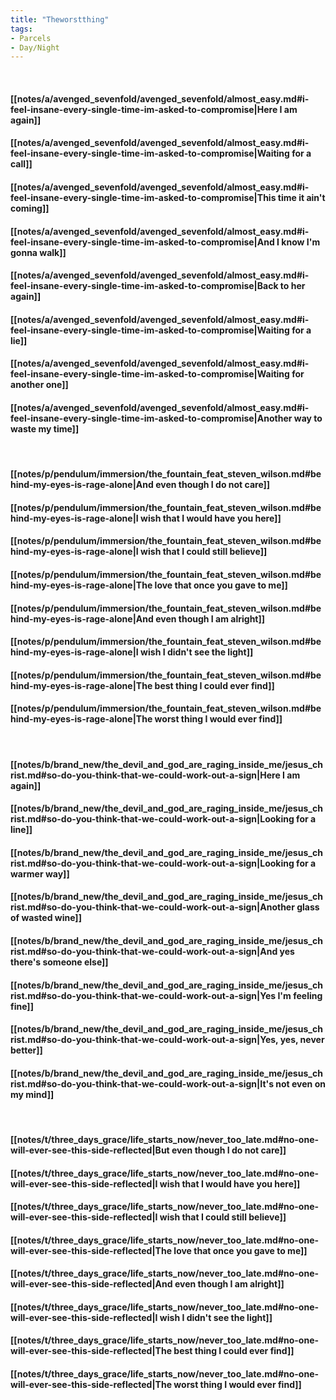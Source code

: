 ```yaml
---
title: "Theworstthing"
tags:
- Parcels
- Day∕Night
---
```

&nbsp;
#### [[notes/a/avenged_sevenfold/avenged_sevenfold/almost_easy.md#i-feel-insane-every-single-time-im-asked-to-compromise|Here I am again]]
#### [[notes/a/avenged_sevenfold/avenged_sevenfold/almost_easy.md#i-feel-insane-every-single-time-im-asked-to-compromise|Waiting for a call]]
#### [[notes/a/avenged_sevenfold/avenged_sevenfold/almost_easy.md#i-feel-insane-every-single-time-im-asked-to-compromise|This time it ain't coming]]
#### [[notes/a/avenged_sevenfold/avenged_sevenfold/almost_easy.md#i-feel-insane-every-single-time-im-asked-to-compromise|And I know I'm gonna walk]]
#### [[notes/a/avenged_sevenfold/avenged_sevenfold/almost_easy.md#i-feel-insane-every-single-time-im-asked-to-compromise|Back to her again]]
#### [[notes/a/avenged_sevenfold/avenged_sevenfold/almost_easy.md#i-feel-insane-every-single-time-im-asked-to-compromise|Waiting for a lie]]
#### [[notes/a/avenged_sevenfold/avenged_sevenfold/almost_easy.md#i-feel-insane-every-single-time-im-asked-to-compromise|Waiting for another one]]
#### [[notes/a/avenged_sevenfold/avenged_sevenfold/almost_easy.md#i-feel-insane-every-single-time-im-asked-to-compromise|Another way to waste my time]]
&nbsp;
#### [[notes/p/pendulum/immersion/the_fountain_feat_steven_wilson.md#behind-my-eyes-is-rage-alone|And even though I do not care]]
#### [[notes/p/pendulum/immersion/the_fountain_feat_steven_wilson.md#behind-my-eyes-is-rage-alone|I wish that I would have you here]]
#### [[notes/p/pendulum/immersion/the_fountain_feat_steven_wilson.md#behind-my-eyes-is-rage-alone|I wish that I could still believe]]
#### [[notes/p/pendulum/immersion/the_fountain_feat_steven_wilson.md#behind-my-eyes-is-rage-alone|The love that once you gave to me]]
#### [[notes/p/pendulum/immersion/the_fountain_feat_steven_wilson.md#behind-my-eyes-is-rage-alone|And even though I am alright]]
#### [[notes/p/pendulum/immersion/the_fountain_feat_steven_wilson.md#behind-my-eyes-is-rage-alone|I wish I didn't see the light]]
#### [[notes/p/pendulum/immersion/the_fountain_feat_steven_wilson.md#behind-my-eyes-is-rage-alone|The best thing I could ever find]]
#### [[notes/p/pendulum/immersion/the_fountain_feat_steven_wilson.md#behind-my-eyes-is-rage-alone|The worst thing I would ever find]]
&nbsp;
#### [[notes/b/brand_new/the_devil_and_god_are_raging_inside_me/jesus_christ.md#so-do-you-think-that-we-could-work-out-a-sign|Here I am again]]
#### [[notes/b/brand_new/the_devil_and_god_are_raging_inside_me/jesus_christ.md#so-do-you-think-that-we-could-work-out-a-sign|Looking for a line]]
#### [[notes/b/brand_new/the_devil_and_god_are_raging_inside_me/jesus_christ.md#so-do-you-think-that-we-could-work-out-a-sign|Looking for a warmer way]]
#### [[notes/b/brand_new/the_devil_and_god_are_raging_inside_me/jesus_christ.md#so-do-you-think-that-we-could-work-out-a-sign|Another glass of wasted wine]]
#### [[notes/b/brand_new/the_devil_and_god_are_raging_inside_me/jesus_christ.md#so-do-you-think-that-we-could-work-out-a-sign|And yes there's someone else]]
#### [[notes/b/brand_new/the_devil_and_god_are_raging_inside_me/jesus_christ.md#so-do-you-think-that-we-could-work-out-a-sign|Yes I'm feeling fine]]
#### [[notes/b/brand_new/the_devil_and_god_are_raging_inside_me/jesus_christ.md#so-do-you-think-that-we-could-work-out-a-sign|Yes, yes, never better]]
#### [[notes/b/brand_new/the_devil_and_god_are_raging_inside_me/jesus_christ.md#so-do-you-think-that-we-could-work-out-a-sign|It's not even on my mind]]
&nbsp;
#### [[notes/t/three_days_grace/life_starts_now/never_too_late.md#no-one-will-ever-see-this-side-reflected|But even though I do not care]]
#### [[notes/t/three_days_grace/life_starts_now/never_too_late.md#no-one-will-ever-see-this-side-reflected|I wish that I would have you here]]
#### [[notes/t/three_days_grace/life_starts_now/never_too_late.md#no-one-will-ever-see-this-side-reflected|I wish that I could still believe]]
#### [[notes/t/three_days_grace/life_starts_now/never_too_late.md#no-one-will-ever-see-this-side-reflected|The love that once you gave to me]]
#### [[notes/t/three_days_grace/life_starts_now/never_too_late.md#no-one-will-ever-see-this-side-reflected|And even though I am alright]]
#### [[notes/t/three_days_grace/life_starts_now/never_too_late.md#no-one-will-ever-see-this-side-reflected|I wish I didn't see the light]]
#### [[notes/t/three_days_grace/life_starts_now/never_too_late.md#no-one-will-ever-see-this-side-reflected|The best thing I could ever find]]
#### [[notes/t/three_days_grace/life_starts_now/never_too_late.md#no-one-will-ever-see-this-side-reflected|The worst thing I would ever find]]

